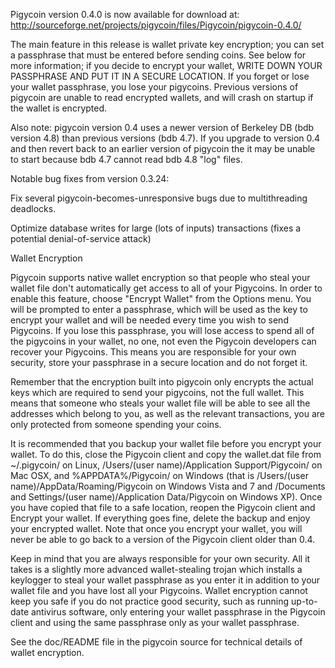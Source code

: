 Pigycoin version 0.4.0 is now available for download at:
http://sourceforge.net/projects/pigycoin/files/Pigycoin/pigycoin-0.4.0/

The main feature in this release is wallet private key encryption;
you can set a passphrase that must be entered before sending coins.
See below for more information; if you decide to encrypt your wallet,
WRITE DOWN YOUR PASSPHRASE AND PUT IT IN A SECURE LOCATION. If you
forget or lose your wallet passphrase, you lose your pigycoins.
Previous versions of pigycoin are unable to read encrypted wallets,
and will crash on startup if the wallet is encrypted.

Also note: pigycoin version 0.4 uses a newer version of Berkeley DB
(bdb version 4.8) than previous versions (bdb 4.7). If you upgrade
to version 0.4 and then revert back to an earlier version of pigycoin
the it may be unable to start because bdb 4.7 cannot read bdb 4.8
"log" files.


Notable bug fixes from version 0.3.24:

Fix several pigycoin-becomes-unresponsive bugs due to multithreading
deadlocks.

Optimize database writes for large (lots of inputs) transactions
(fixes a potential denial-of-service attack)


Wallet Encryption

Pigycoin supports native wallet encryption so that people who steal your
wallet file don't automatically get access to all of your Pigycoins.
In order to enable this feature, choose "Encrypt Wallet" from the
Options menu.  You will be prompted to enter a passphrase, which
will be used as the key to encrypt your wallet and will be needed
every time you wish to send Pigycoins.  If you lose this passphrase,
you will lose access to spend all of the pigycoins in your wallet,
no one, not even the Pigycoin developers can recover your Pigycoins.
This means you are responsible for your own security, store your
passphrase in a secure location and do not forget it.

Remember that the encryption built into pigycoin only encrypts the
actual keys which are required to send your pigycoins, not the full
wallet.  This means that someone who steals your wallet file will
be able to see all the addresses which belong to you, as well as the
relevant transactions, you are only protected from someone spending
your coins.

It is recommended that you backup your wallet file before you
encrypt your wallet.  To do this, close the Pigycoin client and
copy the wallet.dat file from ~/.pigycoin/ on Linux, /Users/(user
name)/Application Support/Pigycoin/ on Mac OSX, and %APPDATA%/Pigycoin/
on Windows (that is /Users/(user name)/AppData/Roaming/Pigycoin on
Windows Vista and 7 and /Documents and Settings/(user name)/Application
Data/Pigycoin on Windows XP).  Once you have copied that file to a
safe location, reopen the Pigycoin client and Encrypt your wallet.
If everything goes fine, delete the backup and enjoy your encrypted
wallet.  Note that once you encrypt your wallet, you will never be
able to go back to a version of the Pigycoin client older than 0.4.

Keep in mind that you are always responsible for your own security.
All it takes is a slightly more advanced wallet-stealing trojan which
installs a keylogger to steal your wallet passphrase as you enter it
in addition to your wallet file and you have lost all your Pigycoins.
Wallet encryption cannot keep you safe if you do not practice
good security, such as running up-to-date antivirus software, only
entering your wallet passphrase in the Pigycoin client and using the
same passphrase only as your wallet passphrase.

See the doc/README file in the pigycoin source for technical details
of wallet encryption.
